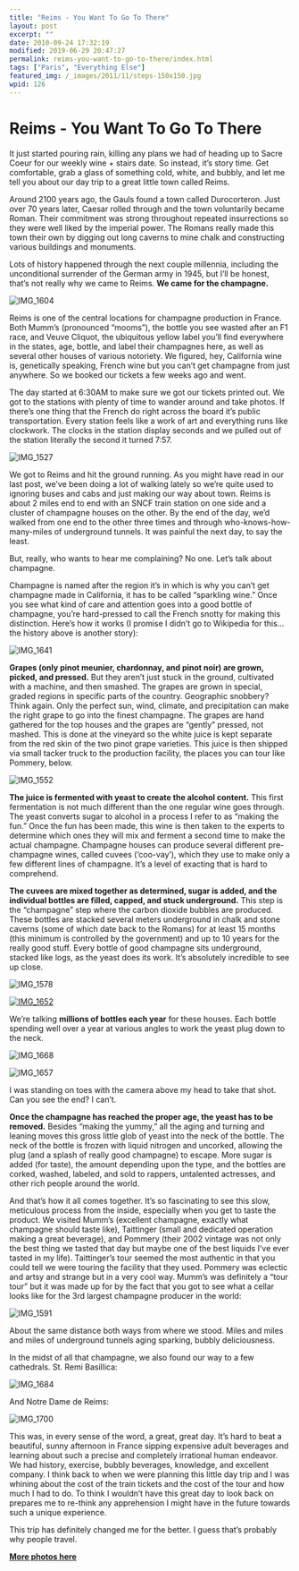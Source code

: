 ```yaml
---
title: "Reims - You Want To Go To There"
layout: post
excerpt: ""
date: 2010-09-24 17:32:19
modified: 2019-06-29 20:47:27
permalink: reims-you-want-to-go-to-there/index.html
tags: ["Paris", "Everything Else"]
featured_img: /_images/2011/11/steps-150x150.jpg
wpid: 126
---
```


# Reims - You Want To Go To There

It just started pouring rain, killing any plans we had of heading up to Sacre Coeur for our weekly wine + stairs date. So instead, it’s story time. Get comfortable, grab a glass of something cold, white, and bubbly, and let me tell you about our day trip to a great little town called Reims.

Around 2100 years ago, the Gauls found a town called Durocorteron. Just over 70 years later, Caesar rolled through and the town voluntarily became Roman. Their commitment was strong throughout repeated insurrections so they were well liked by the imperial power. The Romans really made this town their own by digging out long caverns to mine chalk and constructing various buildings and monuments.

Lots of history happened through the next couple millennia, including the unconditional surrender of the German army in 1945, but I’ll be honest, that’s not really why we came to Reims. **We came for the champagne.**

![](/_images/2010/09/IMG_1604.jpg "IMG_1604")

Reims is one of the central locations for champagne production in France. Both Mumm’s (pronounced “mooms”), the bottle you see wasted after an F1 race, and Veuve Cliquot, the ubiquitous yellow label you’ll find everywhere in the states, age, bottle, and label their champagnes here, as well as several other houses of various notoriety. We figured, hey, California wine is, genetically speaking, French wine but you can’t get champagne from just anywhere. So we booked our tickets a few weeks ago and went.

The day started at 6:30AM to make sure we got our tickets printed out. We got to the stations with plenty of time to wander around and take photos. If there’s one thing that the French do right across the board it’s public transportation. Every station feels like a work of art and everything runs like clockwork. The clocks in the station display seconds and we pulled out of the station literally the second it turned 7:57.

![](/_images/2010/09/IMG_1527.jpg "IMG_1527")

We got to Reims and hit the ground running. As you might have read in our last post, we’ve been doing a lot of walking lately so we’re quite used to ignoring buses and cabs and just making our way about town. Reims is about 2 miles end to end with an SNCF train station on one side and a cluster of champagne houses on the other. By the end of the day, we’d walked from one end to the other three times and through who-knows-how-many-miles of underground tunnels. It was painful the next day, to say the least.

But, really, who wants to hear me complaining? No one. Let’s talk about champagne.

Champagne is named after the region it’s in which is why you can’t get champagne made in California, it has to be called “sparkling wine.” Once you see what kind of care and attention goes into a good bottle of champagne, you’re hard-pressed to call the French snotty for making this distinction. Here’s how it works (I promise I didn’t go to Wikipedia for this… the history above is another story):

![](/_images/2010/09/IMG_1641.jpg "IMG_1641")

**Grapes (only pinot meunier, chardonnay, and pinot noir) are grown, picked, and pressed.** But they aren’t just stuck in the ground, cultivated with a machine, and then smashed. The grapes are grown in special, graded regions in specific parts of the country. Geographic snobbery? Think again. Only the perfect sun, wind, climate, and precipitation can make the right grape to go into the finest champagne. The grapes are hand gathered for the top houses and the grapes are “gently” pressed, not mashed. This is done at the vineyard so the white juice is kept separate from the red skin of the two pinot grape varieties. This juice is then shipped via small tacker truck to the production facility, the places you can tour like Pommery, below.

![](/_images/2010/09/IMG_1552.jpg "IMG_1552")

**The juice is fermented with yeast to create the alcohol content.** This first fermentation is not much different than the one regular wine goes through. The yeast converts sugar to alcohol in a process I refer to as “making the fun.” Once the fun has been made, this wine is then taken to the experts to determine which ones they will mix and ferment a second time to make the actual champagne. Champagne houses can produce several different pre-champagne wines, called cuvees (‘coo-vay’), which they use to make only a few different lines of champagne. It’s a level of exacting that is hard to comprehend.

**The cuvees are mixed together as determined, sugar is added, and the individual bottles are filled, capped, and stuck underground.** This step is the “champagne” step where the carbon dioxide bubbles are produced. These bottles are stacked several meters underground in chalk and stone caverns (some of which date back to the Romans) for at least 15 months (this minimum is controlled by the government) and up to 10 years for the really good stuff. Every bottle of good champagne sits underground, stacked like logs, as the yeast does its work. It’s absolutely incredible to see up close.

![](/_images/2010/09/IMG_1578.jpg "IMG_1578")

[![](/_images/2010/09/IMG_1652.jpg "IMG_1652")](/_images/2010/09/IMG_1652.jpg)

We’re talking **millions of bottles each year** for these houses. Each bottle spending well over a year at various angles to work the yeast plug down to the neck.

![](/_images/2010/09/IMG_1668.jpg "IMG_1668")

![](/_images/2010/09/IMG_1657.jpg "IMG_1657")

I was standing on toes with the camera above my head to take that shot. Can you see the end? I can’t.

**Once the champagne has reached the proper age, the yeast has to be removed.** Besides “making the yummy,” all the aging and turning and leaning moves this gross little glob of yeast into the neck of the bottle. The neck of the bottle is frozen with liquid nitrogen and uncorked, allowing the plug (and a splash of really good champagne) to escape. More sugar is added (for taste), the amount depending upon the type, and the bottles are corked, washed, labeled, and sold to rappers, untalented actresses, and other rich people around the world.

And that’s how it all comes together. It’s so fascinating to see this slow, meticulous process from the inside, especially when you get to taste the product. We visited Mumm’s (excellent champagne, exactly what champagne should taste like), Taittinger (small and dedicated operation making a great beverage), and Pommery (their 2002 vintage was not only the best thing we tasted that day but maybe one of the best liquids I’ve ever tasted in my life). Taittinger’s tour seemed the most authentic in that you could tell we were touring the facility that they used. Pommery was eclectic and artsy and strange but in a very cool way. Mumm’s was definitely a “tour tour” but it was made up for by the fact that you got to see what a cellar looks like for the 3rd largest champagne producer in the world:

![](/_images/2010/09/IMG_1591.jpg "IMG_1591")

About the same distance both ways from where we stood. Miles and miles and miles of underground tunnels aging sparking, bubbly deliciousness.

In the midst of all that champagne, we also found our way to a few cathedrals. St. Remi Basillica:

![](/_images/2010/09/IMG_16841.jpg "IMG_1684")

And Notre Dame de Reims:

![](/_images/2010/09/IMG_1700.jpg "IMG_1700")

This was, in every sense of the word, a great, great day. It’s hard to beat a beautiful, sunny afternoon in France sipping expensive adult beverages and learning about such a precise and completely irrational human endeavor. We had history, exercise, bubbly beverages, knowledge, and excellent company. I think back to when we were planning this little day trip and I was whining about the cost of the train tickets and the cost of the tour and how much I had to do. To think I wouldn’t have this great day to look back on prepares me to re-think any apprehension I might have in the future towards such a unique experience.

This trip has definitely changed me for the better. I guess that’s probably why people travel.

[**More photos here**](http://www.facebook.com/album.php?aid=216622&id=588768836&l=4048dc5bb1)